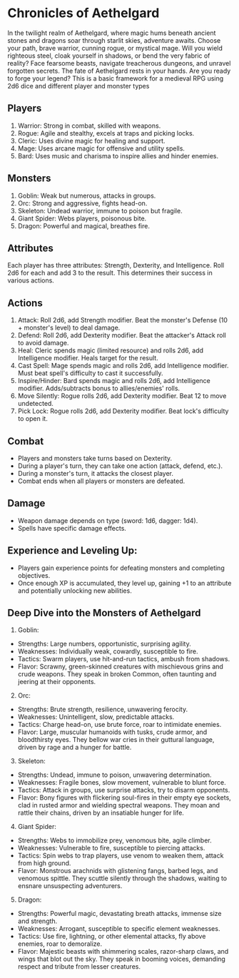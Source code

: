# Chronicles of Aethelgard

In the twilight realm of Aethelgard, where magic hums beneath ancient stones and dragons soar through starlit skies, adventure awaits. Choose your path, brave warrior, cunning rogue, or mystical mage. Will you wield righteous steel, cloak yourself in shadows, or bend the very fabric of reality? Face fearsome beasts, navigate treacherous dungeons, and unravel forgotten secrets. The fate of Aethelgard rests in your hands. Are you ready to forge your legend?
This is a basic framework for a medieval RPG using 2d6 dice and different player and monster types

## Players

1. Warrior: Strong in combat, skilled with weapons.
2. Rogue: Agile and stealthy, excels at traps and picking locks.
3. Cleric: Uses divine magic for healing and support.
4. Mage: Uses arcane magic for offensive and utility spells.
5. Bard: Uses music and charisma to inspire allies and hinder enemies.

## Monsters

1. Goblin: Weak but numerous, attacks in groups.
2. Orc: Strong and aggressive, fights head-on.
3. Skeleton: Undead warrior, immune to poison but fragile.
4. Giant Spider: Webs players, poisonous bite.
5. Dragon: Powerful and magical, breathes fire.

## Attributes

Each player has three attributes: Strength, Dexterity, and Intelligence. Roll 2d6 for each and add 3 to the result. This determines their success in various actions.

## Actions

1. Attack: Roll 2d6, add Strength modifier. Beat the monster's Defense (10 + monster's level) to deal damage.
2. Defend: Roll 2d6, add Dexterity modifier. Beat the attacker's Attack roll to avoid damage.
3. Heal: Cleric spends magic (limited resource) and rolls 2d6, add Intelligence modifier. Heals target for the result.
4. Cast Spell: Mage spends magic and rolls 2d6, add Intelligence modifier. Must beat spell's difficulty to cast it successfully.
5. Inspire/Hinder: Bard spends magic and rolls 2d6, add Intelligence modifier. Adds/subtracts bonus to allies/enemies' rolls.
6. Move Silently: Rogue rolls 2d6, add Dexterity modifier. Beat 12 to move undetected.
7. Pick Lock: Rogue rolls 2d6, add Dexterity modifier. Beat lock's difficulty to open it.

## Combat

- Players and monsters take turns based on Dexterity.
- During a player's turn, they can take one action (attack, defend, etc.).
- During a monster's turn, it attacks the closest player.
- Combat ends when all players or monsters are defeated.

## Damage

- Weapon damage depends on type (sword: 1d6, dagger: 1d4).
- Spells have specific damage effects.

## Experience and Leveling Up:

- Players gain experience points for defeating monsters and completing objectives.
- Once enough XP is accumulated, they level up, gaining +1 to an attribute and potentially unlocking new abilities.

## Deep Dive into the Monsters of Aethelgard

1. Goblin:
  - Strengths: Large numbers, opportunistic, surprising agility.
  - Weaknesses: Individually weak, cowardly, susceptible to fire.
  - Tactics: Swarm players, use hit-and-run tactics, ambush from shadows.
  - Flavor: Scrawny, green-skinned creatures with mischievous grins and crude weapons. They speak in broken Common, often taunting and jeering at their opponents.
2. Orc:
  - Strengths: Brute strength, resilience, unwavering ferocity.
  - Weaknesses: Unintelligent, slow, predictable attacks.
  - Tactics: Charge head-on, use brute force, roar to intimidate enemies.
  - Flavor: Large, muscular humanoids with tusks, crude armor, and bloodthirsty eyes. They bellow war cries in their guttural language, driven by rage and a hunger for battle.
3. Skeleton:
  - Strengths: Undead, immune to poison, unwavering determination.
  - Weaknesses: Fragile bones, slow movement, vulnerable to blunt force.
  - Tactics: Attack in groups, use surprise attacks, try to disarm opponents.
  - Flavor: Bony figures with flickering soul-fires in their empty eye sockets, clad in rusted armor and wielding spectral weapons. They moan and rattle their chains, driven by an insatiable hunger for life.
4. Giant Spider:
  - Strengths: Webs to immobilize prey, venomous bite, agile climber.
  - Weaknesses: Vulnerable to fire, susceptible to piercing attacks.
  - Tactics: Spin webs to trap players, use venom to weaken them, attack from high ground.
  - Flavor: Monstrous arachnids with glistening fangs, barbed legs, and venomous spittle. They scuttle silently through the shadows, waiting to ensnare unsuspecting adventurers.
5. Dragon:
  - Strengths: Powerful magic, devastating breath attacks, immense size and strength.
  - Weaknesses: Arrogant, susceptible to specific element weaknesses.
  - Tactics: Use fire, lightning, or other elemental attacks, fly above enemies, roar to demoralize.
  - Flavor: Majestic beasts with shimmering scales, razor-sharp claws, and wings that blot out the sky. They speak in booming voices, demanding respect and tribute from lesser creatures.
